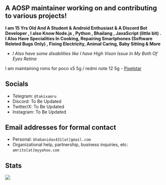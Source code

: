 A AOSP maintainer working on and contributing to various projects!
------------------------------------------------------------------------

**I am 15 Yrs Old And A Student & Android Enthusiast & A Discord Bot Developer , I also Know Node.js , Python , Bhailang , JavaScript (little bit) . I Also Have Specialities In Cooking, Repairing Smartphones (Software Releted Bugs Only) , Fixing Electricity, Animal Caring, Baby Sitting & More**

- _I Also have some disabilities like I have High Vison Issue In My Both Of Eyes Retina_ 

I am maintaining roms for poco x5 5g / redmi note 12 5g - [Pixelstar](https://github.com/Project-PixelStar) 

Socials 
--------

- Telegram: `@takixamru`
- Discord: To Be Updated
- Twitter/X: To Be Updated
- Instagram: To Be Updated
  
Email addresses for formal contact
----------------------------------

- Personal: `bhabanidas431[at]gmail.com` 
- Organizational help, partnership, business inquiries, etc: `amrito[at]myyahoo.com`

Stats
-----

<a href="https://github.com/takixamru">
  <img align="center" src="https://github-readme-stats-git-masterrstaa-rickstaa.vercel.app/api?username=amrito1&show_icons=true&theme=nord&include_all_commits=true" />
</a>
